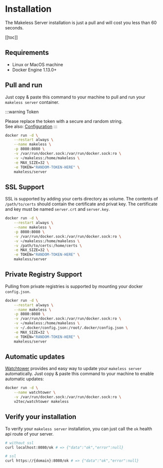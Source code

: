 # Installation

The Makeless Server installation is just a pull and will cost you less than 60 seconds.

[[toc]]

## Requirements

*   Linux or MacOS machine
*   Docker Engine 1.13.0+

## Pull and run

Just copy & paste this command to your machine to pull and run your `makeless server` container. 

:::warning Token

Please replace the token with a secure and random string.  
See also: [Configuration](/docs/1.0/makeless-server/configuration.md)
:::

```bash
docker run -d \
    --restart always \
    --name makeless \
    -p 8080:8080 \
    -v /var/run/docker.sock:/var/run/docker.sock:ro \
    -v ~/makeless:/home/makeless \
    -e MAX_SIZE=32 \
    -e TOKEN="RANDOM-TOKEN-HERE" \
    makeless/server
```

## SSL Support

SSL is supported by adding your certs directory as volume.
The contents of `/path/to/certs` should contain the certificate and privat key.
The certificate and key must be named `server.crt` and `server.key`.

```bash
docker run -d \
    --restart always \
    --name makeless \
    -p 8080:8080 \
    -v /var/run/docker.sock:/var/run/docker.sock:ro \
    -v ~/makeless:/home/makeless \
    -v /path/to/certs:/home/certs \
    -e MAX_SIZE=32 \
    -e TOKEN="RANDOM-TOKEN-HERE" \
    makeless/server
```

## Private Registry Support

Pulling from private registries is supported by mounting your docker `config.json`.

```bash
docker run -d \
    --restart always \
    --name makeless \
    -p 8080:8080 \
    -v /var/run/docker.sock:/var/run/docker.sock:ro \
    -v ~/makeless:/home/makeless \
    -v ~/.docker/config.json:/root/.docker/config.json \
    -e MAX_SIZE=32 \
    -e TOKEN="RANDOM-TOKEN-HERE" \
    makeless/server
```

## Automatic updates

[Watchtower](https://github.com/containrrr/watchtower) provides and easy way to update your `makeless server` automatically. 
Just copy & paste this command to your machine to enable automatic updates:

```bash
docker run -d \
    --name watchtower \
    -v /var/run/docker.sock:/var/run/docker.sock:ro \
    v2tec/watchtower makeless
```

## Verify your installation

To verify your `makeless server` installation, you can just call the `ok` health api route of your server.

```bash
# without ssl
curl localhost:8080/ok # => {"data":"ok","error":null}

# ssl
curl https://{domain}:8080/ok # => {"data":"ok","error":null}
```
